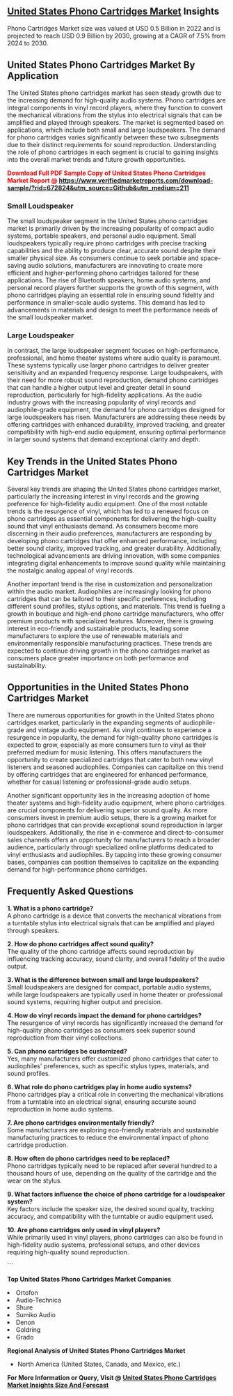 <h2><a href="https://www.verifiedmarketreports.com/download-sample/?rid=672824&amp;utm_source=Github&amp;utm_medium=211" target="_blank">United States Phono Cartridges Market</a> Insights</h2><p>Phono Cartridges Market size was valued at USD 0.5 Billion in 2022 and is projected to reach USD 0.9 Billion by 2030, growing at a CAGR of 7.5% from 2024 to 2030.</p><p><h2>United States Phono Cartridges Market By Application</h2><p>The United States phono cartridges market has seen steady growth due to the increasing demand for high-quality audio systems. Phono cartridges are integral components in vinyl record players, where they function to convert the mechanical vibrations from the stylus into electrical signals that can be amplified and played through speakers. The market is segmented based on applications, which include both small and large loudspeakers. The demand for phono cartridges varies significantly between these two subsegments due to their distinct requirements for sound reproduction. Understanding the role of phono cartridges in each segment is crucial to gaining insights into the overall market trends and future growth opportunities. <b><p><span class=""><span style="color: #ff0000;"><strong>Download Full PDF Sample Copy of United States Phono Cartridges Market Report</strong> @ </span><a href="https://www.verifiedmarketreports.com/download-sample/?rid=672824&amp;utm_source=Github&amp;utm_medium=211" target="_blank">https://www.verifiedmarketreports.com/download-sample/?rid=672824&amp;utm_source=Github&amp;utm_medium=211</a></span></p></b></p><h3>Small Loudspeaker</h3><p>The small loudspeaker segment in the United States phono cartridges market is primarily driven by the increasing popularity of compact audio systems, portable speakers, and personal audio equipment. Small loudspeakers typically require phono cartridges with precise tracking capabilities and the ability to produce clear, accurate sound despite their smaller physical size. As consumers continue to seek portable and space-saving audio solutions, manufacturers are innovating to create more efficient and higher-performing phono cartridges tailored for these applications. The rise of Bluetooth speakers, home audio systems, and personal record players further supports the growth of this segment, with phono cartridges playing an essential role in ensuring sound fidelity and performance in smaller-scale audio systems. This demand has led to advancements in materials and design to meet the performance needs of the small loudspeaker market.</p><h3>Large Loudspeaker</h3><p>In contrast, the large loudspeaker segment focuses on high-performance, professional, and home theater systems where audio quality is paramount. These systems typically use larger phono cartridges to deliver greater sensitivity and an expanded frequency response. Large loudspeakers, with their need for more robust sound reproduction, demand phono cartridges that can handle a higher output level and greater detail in sound reproduction, particularly for high-fidelity applications. As the audio industry grows with the increasing popularity of vinyl records and audiophile-grade equipment, the demand for phono cartridges designed for large loudspeakers has risen. Manufacturers are addressing these needs by offering cartridges with enhanced durability, improved tracking, and greater compatibility with high-end audio equipment, ensuring optimal performance in larger sound systems that demand exceptional clarity and depth.</p><h2>Key Trends in the United States Phono Cartridges Market</h2><p>Several key trends are shaping the United States phono cartridges market, particularly the increasing interest in vinyl records and the growing preference for high-fidelity audio equipment. One of the most notable trends is the resurgence of vinyl, which has led to a renewed focus on phono cartridges as essential components for delivering the high-quality sound that vinyl enthusiasts demand. As consumers become more discerning in their audio preferences, manufacturers are responding by developing phono cartridges that offer enhanced performance, including better sound clarity, improved tracking, and greater durability. Additionally, technological advancements are driving innovation, with some companies integrating digital enhancements to improve sound quality while maintaining the nostalgic analog appeal of vinyl records.</p><p>Another important trend is the rise in customization and personalization within the audio market. Audiophiles are increasingly looking for phono cartridges that can be tailored to their specific preferences, including different sound profiles, stylus options, and materials. This trend is fueling a growth in boutique and high-end phono cartridge manufacturers, who offer premium products with specialized features. Moreover, there is growing interest in eco-friendly and sustainable products, leading some manufacturers to explore the use of renewable materials and environmentally responsible manufacturing practices. These trends are expected to continue driving growth in the phono cartridges market as consumers place greater importance on both performance and sustainability.</p><h2>Opportunities in the United States Phono Cartridges Market</h2><p>There are numerous opportunities for growth in the United States phono cartridges market, particularly in the expanding segments of audiophile-grade and vintage audio equipment. As vinyl continues to experience a resurgence in popularity, the demand for high-quality phono cartridges is expected to grow, especially as more consumers turn to vinyl as their preferred medium for music listening. This offers manufacturers the opportunity to create specialized cartridges that cater to both new vinyl listeners and seasoned audiophiles. Companies can capitalize on this trend by offering cartridges that are engineered for enhanced performance, whether for casual listening or professional-grade audio setups.</p><p>Another significant opportunity lies in the increasing adoption of home theater systems and high-fidelity audio equipment, where phono cartridges are crucial components for delivering superior sound quality. As more consumers invest in premium audio setups, there is a growing market for phono cartridges that can provide exceptional sound reproduction in larger loudspeakers. Additionally, the rise in e-commerce and direct-to-consumer sales channels offers an opportunity for manufacturers to reach a broader audience, particularly through specialized online platforms dedicated to vinyl enthusiasts and audiophiles. By tapping into these growing consumer bases, companies can position themselves to capitalize on the expanding demand for high-performance phono cartridges.</p><h2>Frequently Asked Questions</h2><p><b>1. What is a phono cartridge?</b><br> A phono cartridge is a device that converts the mechanical vibrations from a turntable stylus into electrical signals that can be amplified and played through speakers.</p><p><b>2. How do phono cartridges affect sound quality?</b><br> The quality of the phono cartridge affects sound reproduction by influencing tracking accuracy, sound clarity, and overall fidelity of the audio output.</p><p><b>3. What is the difference between small and large loudspeakers?</b><br> Small loudspeakers are designed for compact, portable audio systems, while large loudspeakers are typically used in home theater or professional sound systems, requiring higher output and precision.</p><p><b>4. How do vinyl records impact the demand for phono cartridges?</b><br> The resurgence of vinyl records has significantly increased the demand for high-quality phono cartridges as consumers seek superior sound reproduction from their vinyl collections.</p><p><b>5. Can phono cartridges be customized?</b><br> Yes, many manufacturers offer customized phono cartridges that cater to audiophiles' preferences, such as specific stylus types, materials, and sound profiles.</p><p><b>6. What role do phono cartridges play in home audio systems?</b><br> Phono cartridges play a critical role in converting the mechanical vibrations from a turntable into an electrical signal, ensuring accurate sound reproduction in home audio systems.</p><p><b>7. Are phono cartridges environmentally friendly?</b><br> Some manufacturers are exploring eco-friendly materials and sustainable manufacturing practices to reduce the environmental impact of phono cartridge production.</p><p><b>8. How often do phono cartridges need to be replaced?</b><br> Phono cartridges typically need to be replaced after several hundred to a thousand hours of use, depending on the quality of the cartridge and the wear on the stylus.</p><p><b>9. What factors influence the choice of phono cartridge for a loudspeaker system?</b><br> Key factors include the speaker size, the desired sound quality, tracking accuracy, and compatibility with the turntable or audio equipment used.</p><p><b>10. Are phono cartridges only used in vinyl players?</b><br> While primarily used in vinyl players, phono cartridges can also be found in high-fidelity audio systems, professional setups, and other devices requiring high-quality sound reproduction.</p>```</p><p><strong>Top United States Phono Cartridges Market Companies</strong></p><div data-test-id=""><p><li>Ortofon</li><li> Audio-Technica</li><li> Shure</li><li> Sumiko Audio</li><li> Denon</li><li> Goldring</li><li> Grado</li></p><div><strong>Regional Analysis of&nbsp;United States Phono Cartridges Market</strong></div><ul><li dir="ltr"><p dir="ltr">North America&nbsp;(United States, Canada, and Mexico, etc.)</p></li></ul><p><strong>For More Information or Query, Visit @&nbsp;</strong><strong><a href="https://www.verifiedmarketreports.com/product/phono-cartridges-market/?utm_source=Github&amp;utm_medium=211" target="_blank">United States Phono Cartridges Market Insights Size And Forecast</a></strong></p></div>
